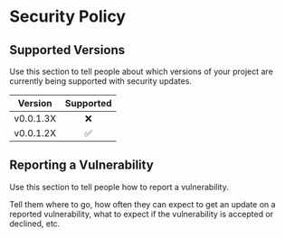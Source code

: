 # Security Policy

## Supported Versions

Use this section to tell people about which versions of your project are
currently being supported with security updates.

| Version |     Supported     |
|:-------:|:-----------------:|
| v0.0.1.3X | :x: |
| v0.0.1.2X | :white_check_mark: |

## Reporting a Vulnerability

Use this section to tell people how to report a vulnerability.

Tell them where to go, how often they can expect to get an update on a
reported vulnerability, what to expect if the vulnerability is accepted or
declined, etc.
